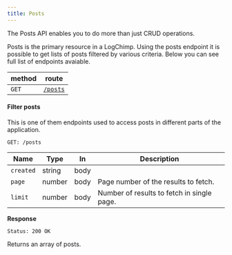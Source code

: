 ```yaml
---
title: Posts
---
```


The Posts API enables you to do more than just CRUD operations.

Posts is the primary resource in a LogChimp. Using the posts endpoint it is possible to get lists of posts filtered by various criteria. Below you can see full list of endpoints avaiable.

| method   | route                                                     |
| -------- | --------------------------------------------------------- |
| `GET`    | [`/posts`](#filter-post)                                  |

<!-- | `GET`    | [`/post/{slug}`](/api/v1/post/get-post-by-slug)           |
| `POST`   | [`/post/create`](/api/v1/post/create-post)                |
| `PATCH`  | [`/post/update/{postId}`](/api/v1/post/update-post-by-id) |
| `DELETE` | [`/post/delete`](/api/v1/post/delete-post-by-id)          | -->

#### Filter posts

This is one of them endpoints used to access posts in different parts of the application.

```
GET: /posts
```

| Name      | Type   | In   | Description                                |
| --------- | ------ | ---- | ------------------------------------------ |
| `created` | string | body |                                            |
| `page`    | number | body | Page number of the results to fetch.       |
| `limit`   | number | body | Number of results to fetch in single page. |

**Response**

```
Status: 200 OK
```

Returns an array of posts.
